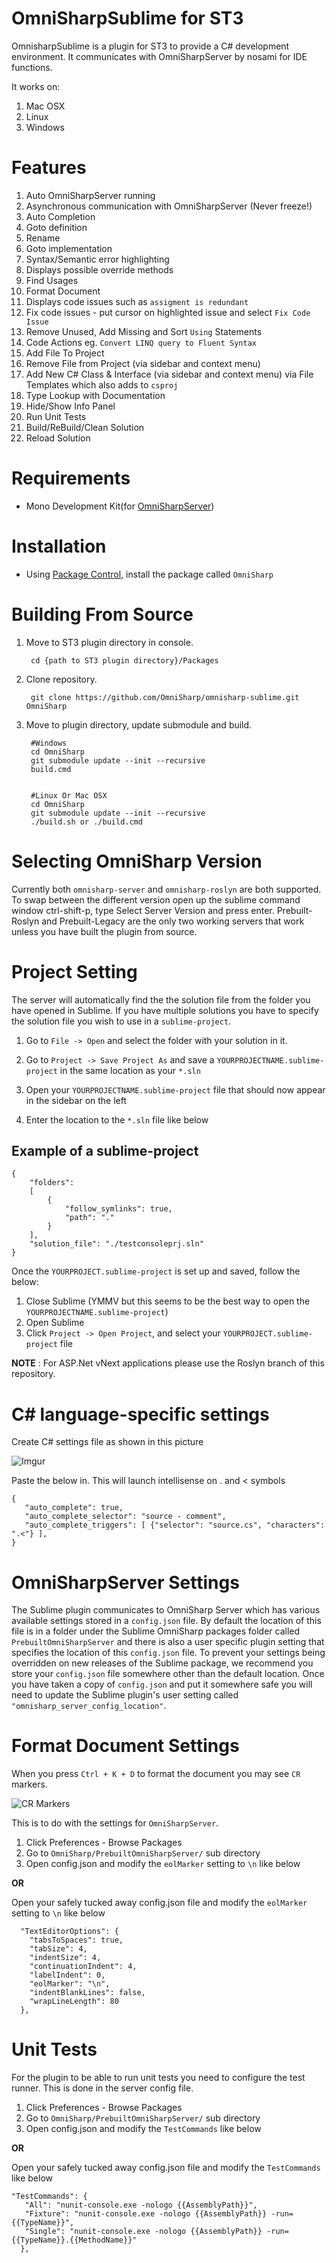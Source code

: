 # OmniSharpSublime for ST3
 OmnisharpSublime is a plugin for ST3 to provide a C# development environment. It communicates with OmniSharpServer by nosami for IDE functions.

 It works on: 
   1. Mac OSX
   2. Linux
   3. Windows
 
 
# Features
 1. Auto OmniSharpServer running
 2. Asynchronous communication with OmniSharpServer (Never freeze!)
 3. Auto Completion
 4. Goto definition
 5. Rename
 6. Goto implementation
 7. Syntax/Semantic error highlighting
 8. Displays possible override methods
 9. Find Usages
 10. Format Document
 11. Displays code issues such as `assigment is redundant`
 12. Fix code issues - put cursor on highlighted issue and select `Fix Code Issue`
 13. Remove Unused, Add Missing and Sort `Using` Statements
 14. Code Actions eg. `Convert LINQ query to Fluent Syntax`
 15. Add File To Project
 16. Remove File from Project (via sidebar and context menu)
 17. Add New C# Class & Interface (via sidebar and context menu) via File Templates which also adds to `csproj`
 18. Type Lookup with Documentation 
 19. Hide/Show Info Panel
 20. Run Unit Tests
 21. Build/ReBuild/Clean Solution
 22. Reload Solution

# Requirements
 * Mono Development Kit(for [OmniSharpServer](https://github.com/nosami/OmniSharpServer))

# Installation

 * Using [Package Control](https://packagecontrol.io), install the package called `OmniSharp`

# Building From Source
1. Move to ST3 plugin directory in console.

        cd {path to ST3 plugin directory}/Packages

2. Clone repository.

        git clone https://github.com/OmniSharp/omnisharp-sublime.git OmniSharp

3. Move to plugin directory, update submodule and build.

        #Windows
        cd OmniSharp
        git submodule update --init --recursive
        build.cmd
        
        
        #Linux Or Mac OSX
        cd OmniSharp
        git submodule update --init --recursive
        ./build.sh or ./build.cmd

# Selecting OmniSharp Version

Currently both `omnisharp-server` and `omnisharp-roslyn` are both supported. To swap between the
different version open up the sublime command window ctrl-shift-p, type Select Server Version 
and press enter. Prebuilt-Roslyn and Prebuilt-Legacy are the only two working servers that work
unless you have built the plugin from source.

# Project Setting
The server will automatically find the the solution file from the folder you have opened in Sublime.  If you have multiple solutions you have to specify the solution file you wish to use in a `sublime-project`. 

1. Go to `File -> Open` and select the folder with your solution in it.

2. Go to `Project -> Save Project As` and save a `YOURPROJECTNAME.sublime-project` in the same location as your `*.sln`

3. Open your `YOURPROJECTNAME.sublime-project` file that should now appear in the sidebar on the left

4. Enter the location to the `*.sln` file like below

## Example of a sublime-project

```
{
    "folders":
    [
        {
            "follow_symlinks": true,
            "path": "."
        }
    ],
    "solution_file": "./testconsoleprj.sln"
}
```

Once the `YOURPROJECT.sublime-project` is set up and saved, follow the below:

1. Close Sublime (YMMV but this seems to be the best way to open the `YOURPROJECTNAME.sublime-project`)
2. Open Sublime
3. Click `Project -> Open Project`, and select your `YOURPROJECT.sublime-project` file

**NOTE** : For ASP.Net vNext applications please use the Roslyn branch of this repository.  

# C# language-specific settings
 Create C# settings file as shown in this picture
 
 ![Imgur](http://i.imgur.com/KjcPSFq.png)
 
 
 Paste the below in. This will launch intellisense on . and < symbols

 ```
 {
    "auto_complete": true,
    "auto_complete_selector": "source - comment",
    "auto_complete_triggers": [ {"selector": "source.cs", "characters": ".<"} ],
 }
 ```

# OmniSharpServer Settings
The Sublime plugin communicates to OmniSharp Server which has various available settings stored in a `config.json` file. By default the location of this file is in a folder under the Sublime OmniSharp packages folder called `PrebuiltOmniSharpServer` and there is also a user specific plugin setting that specifies the location of this `config.json` file.  To prevent your settings being overridden on new releases of the Sublime package, we recommend you store your `config.json` file somewhere other than the default location.  Once you have taken a copy of `config.json` and put it somewhere safe you will need to update the Sublime plugin's user setting called `"omnisharp_server_config_location"`. 
 
# Format Document Settings

When you press `Ctrl + K + D` to format the document you may see `CR` markers.  

![CR Markers](http://i.imgur.com/SBgyjtk.png)

This is to do with the settings for `OmniSharpServer`.  

1. Click Preferences - Browse Packages
2. Go to `OmniSharp/PrebuiltOmniSharpServer/` sub directory 
3. Open config.json and modify the `eolMarker` setting to `\n` like below

**OR**

Open your safely tucked away config.json file and modify the `eolMarker` setting to `\n` like below

```
  "TextEditorOptions": {
    "tabsToSpaces": true,
    "tabSize": 4,
    "indentSize": 4,
    "continuationIndent": 4,
    "labelIndent": 0,
    "eolMarker": "\n",
    "indentBlankLines": false,
    "wrapLineLength": 80
  },
```

# Unit Tests

For the plugin to be able to run unit tests you need to configure the test runner. This is done in the server config file.

1. Click Preferences - Browse Packages
2. Go to `OmniSharp/PrebuiltOmniSharpServer/` sub directory 
3. Open config.json and modify the `TestCommands` like below

**OR**

Open your safely tucked away config.json file and modify the `TestCommands` like below

 ```
 "TestCommands": {
    "All": "nunit-console.exe -nologo {{AssemblyPath}}",
    "Fixture": "nunit-console.exe -nologo {{AssemblyPath}} -run={{TypeName}}",
    "Single": "nunit-console.exe -nologo {{AssemblyPath}} -run={{TypeName}}.{{MethodName}}"
   },
```


